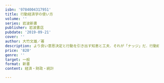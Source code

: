 ```yaml
---
isbn: '9784004317951'
title: 行動経済学の使い方
volume: ''
series: 岩波新書
publisher: 岩波書店
pubdate: '2019-09-21'
cover: ''
author: 大竹文雄／著
description: より良い意思決定と行動を引き出す知恵と工夫．それが「ナッジ」だ．行動経済学の応用力を身につけよう．
price: '820'
genre: ''
target: 一般
format: 新書
content: 経済・財政・統計

---
```

